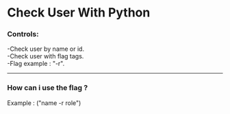 # **Check User With Python** 
### **Controls:**<br/>
-Check user by name or id. <br/>
-Check user with flag tags. <br/>
-Flag example : "-r".

<hr/>

### **How can i use the flag ?**<br/>
Example : ("name -r role") 
